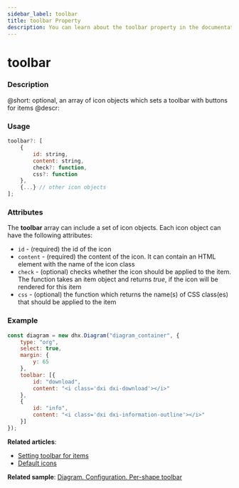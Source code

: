 ```yaml
---
sidebar_label: toolbar
title: toolbar Property
description: You can learn about the toolbar property in the documentation of the DHTMLX JavaScript Diagram library. Browse developer guides and API reference, try out code examples and live demos, and download a free 30-day evaluation version of DHTMLX Diagram.
---
```


# toolbar

### Description

@short: optional, an array of icon objects which sets a toolbar with buttons for items
@descr:

### Usage

~~~js
toolbar?: [
    {
	    id: string,
        content: string,
	    check?: function,
	    css?: function
    },
    {...} // other icon objects
];
~~~

### Attributes

The **toolbar** array can include a set of icon objects. Each icon object can have the following attributes:

- `id` - (required) the id of the icon
- `content` - (required) the content of the icon. It can contain an HTML element with the name of the icon class
- `check` - (optional) checks whether the icon should be applied to the item. The function takes an item object and returns *true*, if the icon will be rendered for this item
- `css` - (optional) the function which returns the name(s) of CSS class(es) that should be applied to the item

### Example

~~~js
const diagram = new dhx.Diagram("diagram_container", { 
	type: "org", 
	select: true,
	margin: {
    	y: 65
    },
    toolbar: [{
        id: "download",
        content: "<i class='dxi dxi-download'></i>"
    },
    {
        id: "info",
        content: "<i class='dxi dxi-information-outline'></i>"
    }]
});
~~~

**Related articles**:

- [Setting toolbar for items](../../../guides/diagram/configuration/#setting-toolbar-for-items)
- [Default icons](https://docs.dhtmlx.com/suite/helpers/icon/)

**Related sample**: [Diagram. Configuration. Per-shape toolbar](https://snippet.dhtmlx.com/4if395hd)
